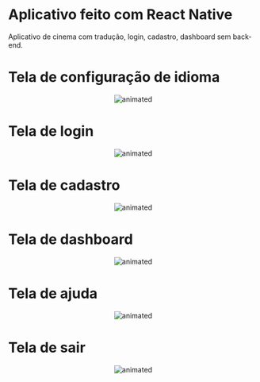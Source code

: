 # Aplicativo feito com React Native

Aplicativo de cinema com tradução, login, cadastro, dashboard sem back-end.

# Tela de configuração de idioma
<p align="center">
  <img src="img/tela1.png" alt="animated" />
</p>

# Tela de login
<p align="center">
  <img src="img/tela2.png" alt="animated" />
</p>

# Tela de cadastro
<p align="center">
  <img src="img/tela3.png" alt="animated" />
</p>

# Tela de dashboard
<p align="center">
  <img src="img/tela4.png" alt="animated" />
</p>

# Tela de ajuda
<p align="center">
  <img src="img/tela5.png" alt="animated" />
</p>

# Tela de sair
<p align="center">
  <img src="img/tela6.png" alt="animated" />
</p>
